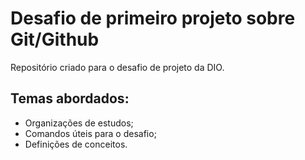 # Desafio de primeiro projeto sobre Git/Github
Repositório criado para o desafio de projeto da DIO.

## Temas abordados:
 - Organizações de estudos;
 - Comandos úteis para o desafio;
 - Definições de conceitos.